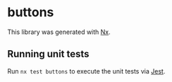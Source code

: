 # buttons

This library was generated with [Nx](https://nx.dev).

## Running unit tests

Run `nx test buttons` to execute the unit tests via [Jest](https://jestjs.io).
